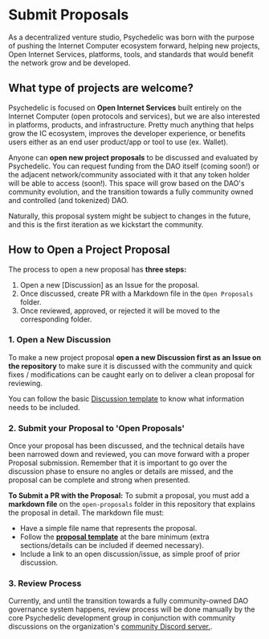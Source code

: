 # Submit Proposals
As a decentralized venture studio, Psychedelic was born with the purpose of pushing the Internet Computer ecosystem forward, helping new projects, Open Internet Services, platforms, tools, and standards that would benefit the network grow and be developed.

## What type of projects are welcome?

Psychedelic is focused on **Open Internet Services** built entirely on the Internet Computer (open protocols and services), but we are also interested in platforms, products, and infrastructure. Pretty much anything that helps grow the IC ecosystem, improves the developer experience, or benefits users either as an end user product/app or tool to use (ex. Wallet). 

Anyone can **open new project proposals** to be discussed and evaluated by Psychedelic. You can request funding from the DAO itself (coming soon!) or the adjacent network/community associated with it that any token holder will be able to access (soon!). This space will grow based on the DAO's community evolution, and the transition towards a fully community owned and controlled (and tokenized) DAO. 

Naturally, this proposal system might be subject to changes in the future, and this is the first iteration as we kickstart the community.

## How to Open a Project Proposal

The process to open a new proposal has **three steps:**

1. Open a new [Discussion] as an Issue for the proposal.
2. Once discussed, create PR with a Markdown file in the `Open Proposals` folder.
3. Once reviewed, approved, or rejected it will be moved to the corresponding folder.


### 1. Open a New Discussion
To make a new project proposal **open a new Discussion first as an Issue on the repository** to make sure it is discussed with the community and quick fixes / modifications can be caught early on to deliver a clean proposal for reviewing.

You can follow the basic [Discussion template](https://github.com/PsychedelicDAO/project-proposals/issues/1) to know what information needs to be included.

### 2. Submit your Proposal to 'Open Proposals'

Once your proposal has been discussed, and the technical details have been narrowed down and reviewed, you can move forward with a proper Proposal submission. Remember that it is important to go over the discussion phase to ensure no angles or details are missed, and the proposal can be complete and strong when presented.

**To Submit a PR with the Proposal:**
To submit a proposal, you must add a **markdown file** on the `open-proposals` folder in this repository that explains the proposal in detail. The markdown file must:

- Have a simple file name that represents the proposal.
- Follow the **[proposal template](https://github.com/PsychedelicDAO/project-proposals/blob/main/open-proposals/template.md)** at the bare minimum (extra sections/details can be included if deemed necessary).
- Include a link to an open discussion/issue, as simple proof of prior discussion.

### 3. Review Process

Currently, and until the transition towards a fully community-owned DAO governance system happens, review process will be done manually by the core Psychedelic development group in conjunction with community discussions on the organization's [community Discord server.](https://discord.gg/yVEcEzmrgm).
